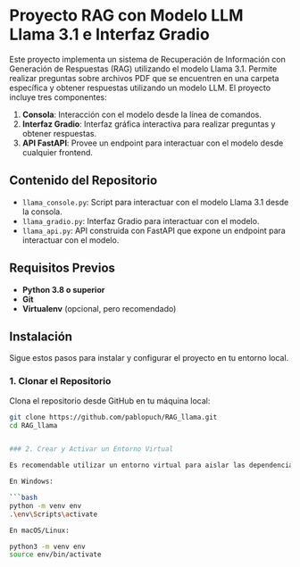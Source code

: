 # Proyecto RAG con Modelo LLM Llama 3.1 e Interfaz Gradio

Este proyecto implementa un sistema de Recuperación de Información con Generación de Respuestas (RAG) utilizando el modelo Llama 3.1. Permite realizar preguntas sobre archivos PDF que se encuentren en una carpeta específica y obtener respuestas utilizando un modelo LLM. El proyecto incluye tres componentes:

1. **Consola**: Interacción con el modelo desde la línea de comandos.
2. **Interfaz Gradio**: Interfaz gráfica interactiva para realizar preguntas y obtener respuestas.
3. **API FastAPI**: Provee un endpoint para interactuar con el modelo desde cualquier frontend.

## Contenido del Repositorio

- `llama_console.py`: Script para interactuar con el modelo Llama 3.1 desde la consola.
- `llama_gradio.py`: Interfaz Gradio para interactuar con el modelo.
- `llama_api.py`: API construida con FastAPI que expone un endpoint para interactuar con el modelo.

## Requisitos Previos

- **Python 3.8 o superior**
- **Git**
- **Virtualenv** (opcional, pero recomendado)

## Instalación

Sigue estos pasos para instalar y configurar el proyecto en tu entorno local.

### 1. Clonar el Repositorio

Clona el repositorio desde GitHub en tu máquina local:

```bash
git clone https://github.com/pablopuch/RAG_llama.git
cd RAG_llama


### 2. Crear y Activar un Entorno Virtual

Es recomendable utilizar un entorno virtual para aislar las dependencias del proyecto:

En Windows:

```bash
python -m venv env
.\env\Scripts\activate

En macOS/Linux:

python3 -m venv env
source env/bin/activate


